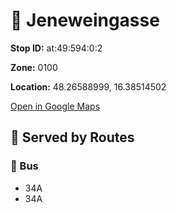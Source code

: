 # 🚉 Jeneweingasse


**Stop ID:** at:49:594:0:2

**Zone:** 0100

**Location:** 48.26588999, 16.38514502

[Open in Google Maps](https://www.google.com/maps?q=48.26588999,16.38514502)

## 🚆 Served by Routes

### 🚌 Bus
- 34A
- 34A